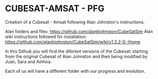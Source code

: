 # CUBESAT-AMSAT - PFG 
Creation of a Cubesat - Amsat following Alan Johnston's instructions.

Alan folders and files: https://github.com/alanbjohnston/CubeSatSim
Alan wiki instructions followed for installation: https://github.com/alanbjohnston/CubeSatSim/wiki/v1.3.2-0.-Home 

In this Github you will find the diferent versions of the Cubesat: starting from the original Cubesat of Alan Johnston and then being modified by Juan, Sara and Ainhoa.

Each of us will have a different folder with our progress and evolution.
